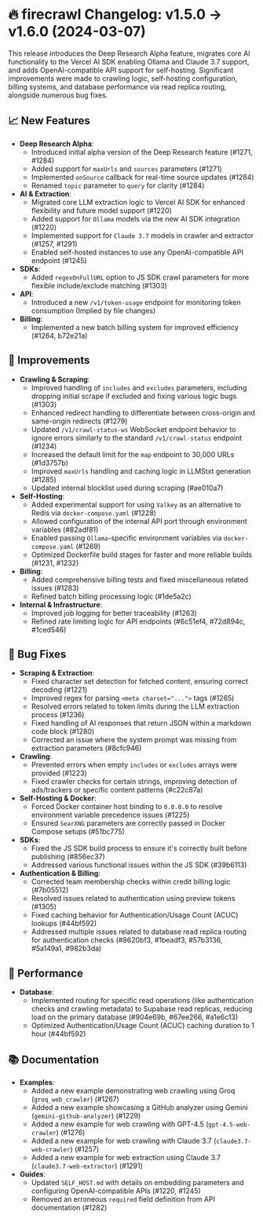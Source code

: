 # 🔥 firecrawl Changelog: v1.5.0 → v1.6.0 (2024-03-07)

This release introduces the Deep Research Alpha feature, migrates core AI functionality to the Vercel AI SDK enabling Ollama and Claude 3.7 support, and adds OpenAI-compatible API support for self-hosting. Significant improvements were made to crawling logic, self-hosting configuration, billing systems, and database performance via read replica routing, alongside numerous bug fixes.

## 📈 New Features

*   **Deep Research Alpha**:
    *   Introduced initial alpha version of the Deep Research feature (#1271, #1284)
    *   Added support for `maxUrls` and `sources` parameters (#1271)
    *   Implemented `onSource` callback for real-time source updates (#1284)
    *   Renamed `topic` parameter to `query` for clarity (#1284)
*   **AI & Extraction**:
    *   Migrated core LLM extraction logic to Vercel AI SDK for enhanced flexibility and future model support (#1220)
    *   Added support for `Ollama` models via the new AI SDK integration (#1220)
    *   Implemented support for `Claude 3.7` models in crawler and extractor (#1257, #1291)
    *   Enabled self-hosted instances to use any OpenAI-compatible API endpoint (#1245)
*   **SDKs**:
    *   Added `regexOnFullURL` option to JS SDK crawl parameters for more flexible include/exclude matching (#1303)
*   **API**:
    *   Introduced a new `/v1/token-usage` endpoint for monitoring token consumption (Implied by file changes)
*   **Billing**:
    *   Implemented a new batch billing system for improved efficiency (#1264, b72e21a)

## 🔧 Improvements

*   **Crawling & Scraping**:
    *   Improved handling of `includes` and `excludes` parameters, including dropping initial scrape if excluded and fixing various logic bugs (#1303)
    *   Enhanced redirect handling to differentiate between cross-origin and same-origin redirects (#1279)
    *   Updated `/v1/crawl-status-ws` WebSocket endpoint behavior to ignore errors similarly to the standard `/v1/crawl-status` endpoint (#1234)
    *   Increased the default limit for the `map` endpoint to 30,000 URLs (#1d3757b)
    *   Improved `maxUrls` handling and caching logic in LLMStxt generation (#1285)
    *   Updated internal blocklist used during scraping (#ae010a7)
*   **Self-Hosting**:
    *   Added experimental support for using `Valkey` as an alternative to Redis via `docker-compose.yaml` (#1228)
    *   Allowed configuration of the internal API port through environment variables (#82adf81)
    *   Enabled passing `Ollama`-specific environment variables via `docker-compose.yaml` (#1269)
    *   Optimized Dockerfile build stages for faster and more reliable builds (#1231, #1232)
*   **Billing**:
    *   Added comprehensive billing tests and fixed miscellaneous related issues (#1283)
    *   Refined batch billing processing logic (#1de5a2c)
*   **Internal & Infrastructure**:
    *   Improved job logging for better traceability (#1263)
    *   Refined rate limiting logic for API endpoints (#6c51ef4, #72d894c, #1ced546)

## 🐛 Bug Fixes

*   **Scraping & Extraction**:
    *   Fixed character set detection for fetched content, ensuring correct decoding (#1221)
    *   Improved regex for parsing `<meta charset="...">` tags (#1265)
    *   Resolved errors related to token limits during the LLM extraction process (#1236)
    *   Fixed handling of AI responses that return JSON within a markdown code block (#1280)
    *   Corrected an issue where the system prompt was missing from extraction parameters (#8cfc946)
*   **Crawling**:
    *   Prevented errors when empty `includes` or `excludes` arrays were provided (#1223)
    *   Fixed crawler checks for certain strings, improving detection of ads/trackers or specific content patterns (#c22c87a)
*   **Self-Hosting & Docker**:
    *   Forced Docker container host binding to `0.0.0.0` to resolve environment variable precedence issues (#1225)
    *   Ensured `SearXNG` parameters are correctly passed in Docker Compose setups (#51bc775)
*   **SDKs**:
    *   Fixed the JS SDK build process to ensure it's correctly built before publishing (#856ec37)
    *   Addressed various functional issues within the JS SDK (#39b6113)
*   **Authentication & Billing**:
    *   Corrected team membership checks within credit billing logic (#7b05512)
    *   Resolved issues related to authentication using preview tokens (#1305)
    *   Fixed caching behavior for Authentication/Usage Count (ACUC) lookups (#44bf592)
    *   Addressed multiple issues related to database read replica routing for authentication checks (#8620bf3, #1beadf3, #57b3136, #5a149a1, #982b3da)

## 🚀 Performance

*   **Database**:
    *   Implemented routing for specific read operations (like authentication checks and crawling metadata) to Supabase read replicas, reducing load on the primary database (#904e69b, #67ee266, #a1e6c13)
    *   Optimized Authentication/Usage Count (ACUC) caching duration to 1 hour (#44bf592)

## 📚 Documentation

*   **Examples**:
    *   Added a new example demonstrating web crawling using Groq (`groq_web_crawler`) (#1267)
    *   Added a new example showcasing a GitHub analyzer using Gemini (`gemini-github-analyzer`) (#1229)
    *   Added a new example for web crawling with GPT-4.5 (`gpt-4.5-web-crawler`) (#1276)
    *   Added a new example for web crawling with Claude 3.7 (`claude3.7-web-crawler`) (#1257)
    *   Added a new example for web extraction using Claude 3.7 (`claude3.7-web-extractor`) (#1291)
*   **Guides**:
    *   Updated `SELF_HOST.md` with details on embedding parameters and configuring OpenAI-compatible APIs (#1220, #1245)
    *   Removed an erroneous `required` field definition from API documentation (#1282)